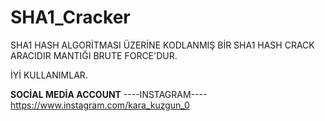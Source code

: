 # SHA1_Cracker

SHA1 HASH ALGORİTMASI ÜZERİNE KODLANMIŞ
BİR SHA1 HASH CRACK ARACIDIR
MANTIĞI BRUTE FORCE'DUR.

İYİ KULLANIMLAR.

****SOCİAL MEDİA ACCOUNT****
----INSTAGRAM----
https://www.instagram.com/kara_kuzgun_0
